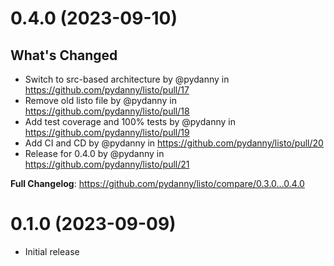 # 0.4.0 (2023-09-10)
## What's Changed
* Switch to src-based architecture by @pydanny in https://github.com/pydanny/listo/pull/17
* Remove old listo file by @pydanny in https://github.com/pydanny/listo/pull/18
* Add test coverage and 100% tests by @pydanny in https://github.com/pydanny/listo/pull/19
* Add CI and CD by @pydanny in https://github.com/pydanny/listo/pull/20
* Release for 0.4.0 by @pydanny in https://github.com/pydanny/listo/pull/21


**Full Changelog**: https://github.com/pydanny/listo/compare/0.3.0...0.4.0

# 0.1.0 (2023-09-09)

- Initial release
